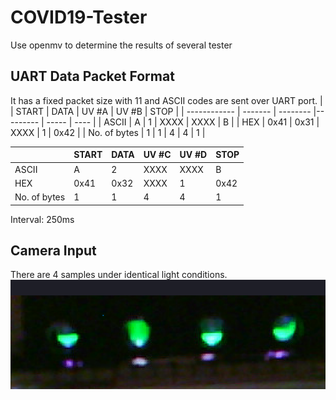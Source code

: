 # COVID19-Tester
Use openmv to determine the results of several tester

## UART Data Packet Format
It has a fixed packet size with 11 and ASCII codes are sent over UART port.
|              | START   | DATA     | UV #A    | UV #B | STOP |
| ------------ | ------- | -------- |--------- | ----- | ---- |
| ASCII        | A       | 1        | XXXX     | XXXX  | B    |
| HEX          | 0x41    | 0x31     | XXXX     | 1     | 0x42 |
| No. of bytes | 1       | 1        |  4       | 4     | 1    |

|              | START   | DATA     | UV #C    | UV #D | STOP |
| ------------ | ------- | -------- |--------- | ----- | ---- |
| ASCII        | A       | 2        | XXXX     | XXXX  | B    |
| HEX          | 0x41    | 0x32     | XXXX     | 1     | 0x42 |
| No. of bytes | 1       | 1        |  4       | 4     | 1    |

Interval: 250ms

## Camera Input
There are 4 samples under identical light conditions.
![image](https://github.com/vincent51689453/COVID19-Tester/blob/main/git_image/raw_input.PNG)

